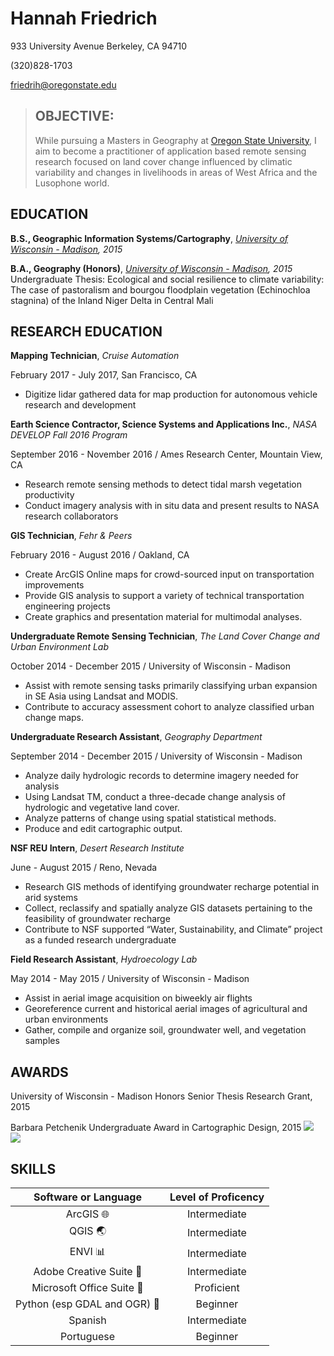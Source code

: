 # Hannah Friedrich
933 University Avenue
Berkeley, CA 94710

(320)828-1703

friedrih@oregonstate.edu

> ## OBJECTIVE: 
>
> While pursuing a Masters in Geography at [Oregon State University][], I aim to become a practitioner of application based remote sensing research focused on land cover change influenced by climatic variability and changes in livelihoods in areas of West Africa and the Lusophone world. 

## EDUCATION

**B.S., Geographic Information Systems/Cartography**, *[University of Wisconsin - Madison][], 2015*

**B.A., Geography (Honors)**, *[University of Wisconsin - Madison][], 2015*
Undergraduate Thesis: Ecological and social resilience to climate variability: The case of pastoralism and bourgou floodplain vegetation (Echinochloa stagnina) of the Inland Niger Delta in Central Mali

## RESEARCH EDUCATION

**Mapping Technician**, *Cruise Automation*

February 2017 - July 2017, San Francisco, CA
*  Digitize lidar gathered data for map production for autonomous vehicle research and development 

**Earth Science Contractor, Science Systems and Applications Inc.**, *NASA DEVELOP Fall 2016 Program*

September 2016 - November 2016 / Ames Research Center, Mountain View, CA
* Research remote sensing methods to detect tidal marsh vegetation productivity
* Conduct imagery analysis with in situ data and present results to NASA research collaborators

**GIS Technician**, *Fehr & Peers*

February 2016 - August 2016 / Oakland, CA
* Create ArcGIS Online maps for crowd-sourced input on transportation improvements
* Provide GIS analysis to support a variety of technical transportation engineering projects
* Create graphics and presentation material for multimodal analyses.

**Undergraduate Remote Sensing Technician**, *The Land Cover Change and Urban Environment Lab*

October 2014 - December 2015 / University of Wisconsin - Madison
* Assist with remote sensing tasks primarily classifying urban expansion in SE Asia using Landsat and MODIS.
* Contribute to accuracy assessment cohort to analyze classified urban change maps.

**Undergraduate Research Assistant**, *Geography Department*

September 2014 - December 2015 / University of Wisconsin - Madison
* Analyze daily hydrologic records to determine imagery needed for analysis
* Using Landsat TM, conduct a three-decade change analysis of hydrologic and vegetative land cover.
* Analyze patterns of change using spatial statistical methods. 
* Produce and edit cartographic output.

**NSF REU Intern**, *Desert Research Institute*

June - August 2015 / Reno, Nevada
* Research GIS methods of identifying groundwater recharge potential in arid systems 
* Collect, reclassify and spatially analyze GIS datasets pertaining to the feasibility of groundwater recharge
* Contribute to NSF supported “Water, Sustainability, and Climate” project as a funded research undergraduate

**Field Research Assistant**, *Hydroecology Lab*

May 2014 - May 2015 / University of Wisconsin - Madison
* Assist in aerial image acquisition on biweekly air flights
* Georeference current and historical aerial images of agricultural and urban environments
* Gather, compile and organize soil, groundwater well, and vegetation samples

## AWARDS
University of Wisconsin - Madison Honors Senior Thesis Research Grant, 2015

Barbara Petchenik Undergraduate Award in Cartographic Design, 2015
![](hannahfriedrich.github.io/Friedrich_LandLossMissDelta.jpg)
![](hannahfriedrich.github.io/Friedrich_REUGroundwaterPoster.jpg)

## SKILLS

|        Software or Language        | Level of Proficency |
| :--------------------------------: | :-----------------: |
|   ArcGIS :globe_with_meridians:    |    Intermediate     |
|         QGIS :earth_asia:          |    Intermediate     |
|         ENVI  :bar_chart:          |    Intermediate     |
|    Adobe Creative Suite  :art:     |    Intermediate     |
|  Microsoft Office Suite :scroll:   |     Proficient      |
| Python (esp GDAL and OGR) :dragon: |      Beginner       |
|              Spanish               |    Intermediate     |
|             Portuguese             |      Beginner       |



[University of Wisconsin - Madison]: http://www.wisc.edu/
[Oregon State University]: http://oregonstate.edu/

